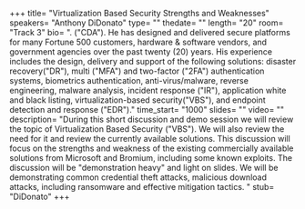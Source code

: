 +++
title= "Virtualization Based Security Strengths and Weaknesses"
speakers= "Anthony DiDonato"
type= ""
thedate= ""
length= "20"
room= "Track 3"
bio= ". (&quot;CDA&quot;). He has designed and delivered secure platforms for many Fortune 500 customers, hardware &amp; software vendors, and government agencies over the past twenty (20) years. His experience includes the design, delivery and support of the following solutions: disaster recovery(&quot;DR&quot;), multi (&quot;MFA&quot;) and two-factor (&quot;2FA&quot;) authentication systems, biometrics authentication, anti-virus/malware, reverse engineering, malware analysis, incident response (&quot;IR&quot;), application white and black listing, virtualization-based security(&quot;VBS&quot;), and endpoint detection and response (&quot;EDR&quot;)."
time_start= "1000"
slides= ""
video= ""
description= "During this short discussion and demo session we will review the topic of Virtualization Based Security (&quot;VBS&quot;). We will also review the need for it and review the currently available solutions. This discussion will focus on the strengths and weakness of the existing commercially available solutions from Microsoft and Bromium, including some known exploits. The discussion will be &quot;demonstration heavy&quot; and light on slides. We will be demonstrating common credential theft attacks, malicious download attacks, including ransomware and effective mitigation tactics. "
stub= "DiDonato"
+++